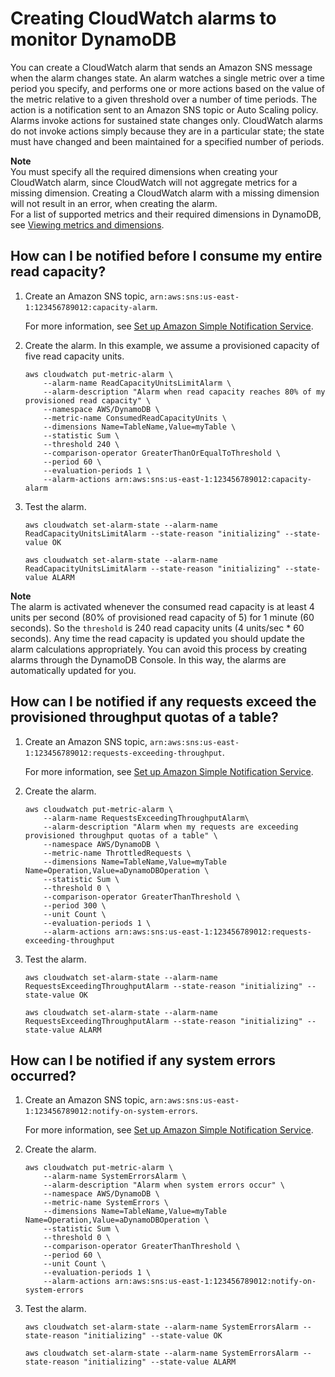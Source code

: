 # Creating CloudWatch alarms to monitor DynamoDB<a name="creating-alarms"></a>

You can create a CloudWatch alarm that sends an Amazon SNS message when the alarm changes state\. An alarm watches a single metric over a time period you specify, and performs one or more actions based on the value of the metric relative to a given threshold over a number of time periods\. The action is a notification sent to an Amazon SNS topic or Auto Scaling policy\. Alarms invoke actions for sustained state changes only\. CloudWatch alarms do not invoke actions simply because they are in a particular state; the state must have changed and been maintained for a specified number of periods\.

**Note**  
You must specify all the required dimensions when creating your CloudWatch alarm, since CloudWatch will not aggregate metrics for a missing dimension\. Creating a CloudWatch alarm with a missing dimension will not result in an error, when creating the alarm\.  
For a list of supported metrics and their required dimensions in DynamoDB, see [Viewing metrics and dimensions](metrics-dimensions.md#dynamodb-metrics-dimensions)\.

## How can I be notified before I consume my entire read capacity?<a name="notify-reach-capacity"></a>

1. Create an Amazon SNS topic, `arn:aws:sns:us-east-1:123456789012:capacity-alarm`\.

   For more information, see [Set up Amazon Simple Notification Service](http://docs.aws.amazon.com/AmazonCloudWatch/latest/monitoring/US_SetupSNS.html)\.

1. Create the alarm\. In this example, we assume a provisioned capacity of five read capacity units\.

   ```
   aws cloudwatch put-metric-alarm \
       --alarm-name ReadCapacityUnitsLimitAlarm \
       --alarm-description "Alarm when read capacity reaches 80% of my provisioned read capacity" \
       --namespace AWS/DynamoDB \
       --metric-name ConsumedReadCapacityUnits \
       --dimensions Name=TableName,Value=myTable \
       --statistic Sum \
       --threshold 240 \
       --comparison-operator GreaterThanOrEqualToThreshold \
       --period 60 \                           
       --evaluation-periods 1 \
       --alarm-actions arn:aws:sns:us-east-1:123456789012:capacity-alarm
   ```

1. Test the alarm\.

   ```
   aws cloudwatch set-alarm-state --alarm-name ReadCapacityUnitsLimitAlarm --state-reason "initializing" --state-value OK
   ```

   ```
   aws cloudwatch set-alarm-state --alarm-name ReadCapacityUnitsLimitAlarm --state-reason "initializing" --state-value ALARM
   ```

**Note**  
The alarm is activated whenever the consumed read capacity is at least 4 units per second \(80% of provisioned read capacity of 5\) for 1 minute \(60 seconds\)\. So the `threshold` is 240 read capacity units \(4 units/sec \* 60 seconds\)\. Any time the read capacity is updated you should update the alarm calculations appropriately\. You can avoid this process by creating alarms through the DynamoDB Console\. In this way, the alarms are automatically updated for you\.

## How can I be notified if any requests exceed the provisioned throughput quotas of a table?<a name="notify-exceed-throughput"></a>

1. Create an Amazon SNS topic, `arn:aws:sns:us-east-1:123456789012:requests-exceeding-throughput`\.

   For more information, see [Set up Amazon Simple Notification Service](http://docs.aws.amazon.com/AmazonCloudWatch/latest/monitoring/US_SetupSNS.html)\.

1. Create the alarm\.

   ```
   aws cloudwatch put-metric-alarm \
       --alarm-name RequestsExceedingThroughputAlarm\
       --alarm-description "Alarm when my requests are exceeding provisioned throughput quotas of a table" \
       --namespace AWS/DynamoDB \
       --metric-name ThrottledRequests \
       --dimensions Name=TableName,Value=myTable Name=Operation,Value=aDynamoDBOperation \
       --statistic Sum \
       --threshold 0 \
       --comparison-operator GreaterThanThreshold \
       --period 300 \
       --unit Count \
       --evaluation-periods 1 \
       --alarm-actions arn:aws:sns:us-east-1:123456789012:requests-exceeding-throughput
   ```

1. Test the alarm\.

   ```
   aws cloudwatch set-alarm-state --alarm-name RequestsExceedingThroughputAlarm --state-reason "initializing" --state-value OK
   ```

   ```
   aws cloudwatch set-alarm-state --alarm-name RequestsExceedingThroughputAlarm --state-reason "initializing" --state-value ALARM
   ```

## How can I be notified if any system errors occurred?<a name="notify-system-errors"></a>

1. Create an Amazon SNS topic, `arn:aws:sns:us-east-1:123456789012:notify-on-system-errors`\.

   For more information, see [Set up Amazon Simple Notification Service](http://docs.aws.amazon.com/AmazonCloudWatch/latest/monitoring/US_SetupSNS.html)\.

1. Create the alarm\.

   ```
   aws cloudwatch put-metric-alarm \
       --alarm-name SystemErrorsAlarm \
       --alarm-description "Alarm when system errors occur" \
       --namespace AWS/DynamoDB \
       --metric-name SystemErrors \
       --dimensions Name=TableName,Value=myTable Name=Operation,Value=aDynamoDBOperation \
       --statistic Sum \
       --threshold 0 \
       --comparison-operator GreaterThanThreshold \
       --period 60 \
       --unit Count \
       --evaluation-periods 1 \
       --alarm-actions arn:aws:sns:us-east-1:123456789012:notify-on-system-errors
   ```

1. Test the alarm\.

   ```
   aws cloudwatch set-alarm-state --alarm-name SystemErrorsAlarm --state-reason "initializing" --state-value OK
   ```

   ```
   aws cloudwatch set-alarm-state --alarm-name SystemErrorsAlarm --state-reason "initializing" --state-value ALARM
   ```